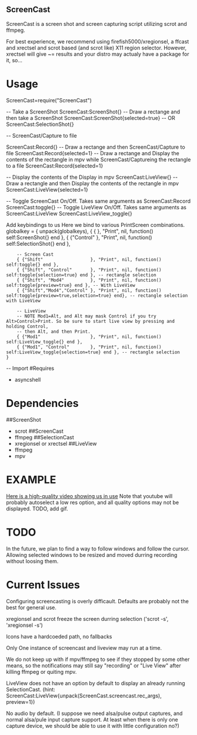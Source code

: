 
ScreenCast
----------

ScreenCast is a screen shot and screen capturing script utilizing scrot and ffmpeg.

For best experience, we recommend using firefish5000/xregionsel,
a ffcast and xrectsel and scrot based (and scrot like) X11 region selector. However, xrectsel will give ~= results and your distro may actualy have a package for it, so...

# Usage
  ScreenCast=require("ScreenCast")

  -- Take a ScreenShot
  ScreenCast:ScreenShot{}
  -- Draw a rectange and then take a ScreenShot
  ScreenCast:ScreenShot{selected=true}
  -- OR
  ScreenCast:SelectionShot{}

  -- ScreenCast/Capture to file
  
  ScreenCast:Record{}
  -- Draw a rectange and then ScreenCast/Capture to file
  ScreenCast:Record{selected=1}
  -- Draw a rectange and Display the contents of the rectangle in mpv while ScreenCast/Captureing the rectangle to a file
  ScreenCast:Record{selected=1}
  
  -- Display the contents of the Display in mpv
  ScreenCast:LiveView{}
  -- Draw a rectangle and then Display the contents of the rectangle in mpv
  ScreenCast:LiveView{selected=1}

  -- Toggle ScreenCast On/Off. Takes same arguments as ScreenCast:Record
  ScreenCast:toggle{}
  -- Toggle LiveView On/Off. Takes same arguments as ScreenCast:LiveView
  ScreenCast:LiveView\_toggle{}
  
Add keybindings to us
Here we bind to various PrintScreen combinations.
	globalkey = { unpack(globalkeys),
		{ {							}, "Print", nil, function() self:ScreenShot{} end },
		{ {"Control"				}, "Print", nil, function() self:SelectionShot{} end },

		-- Screen Cast
		{ {"Shift"					}, "Print", nil, function() self:toggle{} end },
		{ {"Shift", "Control"		}, "Print", nil, function() self:toggle{selection=true} end }, -- rectangle selection
		{ {"Shift", "Mod4"			}, "Print", nil, function() self:toggle{preview=true} end }, -- With LiveView
		{ {"Shift","Mod4","Control"	}, "Print", nil, function() self:toggle{preview=true,selection=true} end}, -- rectangle selection with LiveView
		
		-- LiveView
		-- NOTE Mod1=Alt, and Alt may mask Control if you try Alt>Control>Print. So be sure to start live view by pressing and holding Control,
		-- then Alt, and then Print. 
		{ {"Mod1"					}, "Print", nil, function() self:LiveView_toggle{} end },
		{ {"Mod1", "Control"		}, "Print", nil, function() self:LiveView_toggle{selection=true} end }, -- rectangle selection
	}

  -- Import 
#Requires
- asyncshell

# Dependencies
##ScreenShot
- scrot
##ScreenCast
- ffmpeg
##SelectionCast
- xregionsel or xrectsel
##LiveView
- ffmpeg
- mpv

# EXAMPLE
[Here is a high-quality video showing us in use](https://www.youtube.com/watch?v=PKh3Dn6zGqw) Note that youtube will probably autoselect a low res option, and all quality options may not be displayed.
TODO, add gif.


# TODO

In the future, we plan to find a way to follow windows and follow the cursor. Allowing selected windows to be
resized and moved durring recording without loosing them.

# Current Issues

Configuring screencasting is overly difficault. Defaults are probably not the best for general use.

xregionsel and scrot freeze the screen durring selection ('scrot -s', 'xregionsel -s')

Icons have a hardcoeded path, no fallbacks

Only One instance of screencast and liveview may run at a time.

We do not keep up with if mpv/ffmpeg to see if they stopped by some other means, so the notifications may still say "recording" or "Live View" after killing ffmpeg or quiting mpv. 

LiveView does not have an option by default to display an already running SelectionCast. (hint: ScreenCast:LiveView{unpack(ScreenCast.screencast.rec_args), preview=1})

No audio by default. (I suppose we need alsa/pulse output captures, and normal alsa/pule input capture support. At least when there is only one capture device, we should be able to use it with little configuration no?)
